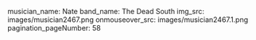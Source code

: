 musician_name: Nate
band_name: The Dead South
img_src: images/musician2467.png
onmouseover_src: images/musician2467.1.png
pagination_pageNumber: 58